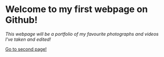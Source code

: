 # Welcome to my first webpage on Github!

*This webpage will be a portfolio of my favourite photographs and videos I've taken and edited!*

[Go to second page!](https://anjalisabu.github.io/first-webpage-on-github/page2)

